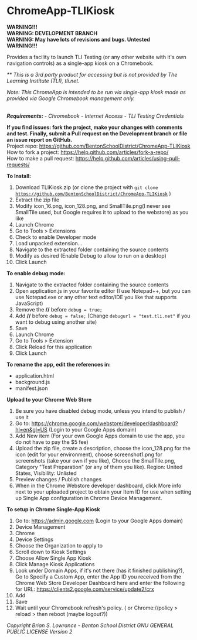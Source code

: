 ChromeApp-TLIKiosk
==================
<B>WARNING!!!</B>  
<B>WARNING:  DEVELOPMENT BRANCH </B>  
<B>WARNING:  May have lots of revisions and bugs. Untested </B>  
<B>WARNING!!!</B>  

Provides a facility to launch TLI Testing (or any other website with it's own navigation controls) as a single-app kiosk on a Chromebook.  
  
<I>** This is a 3rd party product for accessing but is not provided by The Learning Institute (TLI), tli.net.</B>  
  
Note: This ChromeApp is intended to be run via single-app kiosk mode as provided via Google Chromebook management only.<BR>  

<BR>
<b>Requirements: </b>
 - Chromebook
 - Internet Access
 - TLI Testing Credentials
  
<B></I>If you find issues: fork the project, make your changes with comments and test. Finally, submit a Pull request on the Development branch or file an issue report on GitHub.</I></B>  
 Project repo: https://github.com/BentonSchoolDistrict/ChromeApp-TLIKiosk  
 How to fork a project: https://help.github.com/articles/fork-a-repo/  
 How to make a pull request: https://help.github.com/articles/using-pull-requests/  
  
<B>To Install:</B>
   1. Download TLIKiosk.zip  (or clone the project with <code>git clone https://github.com/BentonSchoolDistrict/ChromeApp-TLIKiosk</code> )
   2. Extract the zip file
   3. Modify icon_16.png, icon_128.png, and SmallTile.png(I never see SmallTile used, but Google requires it to upload to the webstore) as you like
   3. Launch Chrome
   4. Go to Tools > Extensions
   5. Check to enable Developer mode
   6. Load unpacked extension...
   7. Navigate to the extracted folder containing the source contents
   8. Modify as desired  (Enable Debug to allow to run on a desktop)
   9. Click Launch
   
<B>To enable debug mode:</B>
   1. Navigate to the extracted folder containing the source contents
   2. Open application.js in your favorite editor (I use Notepad++, but you can use Notepad.exe or any other text editor/IDE you like that supports JavaScript)
   3. Remove the <B>//</B> before <code>debug = true;</code>
   4. Add <B>//</B> before <code>debug = false;</code> (Change <code>debugurl = "test.tli.net"</code> if you want to debug using another site)
   5. Save
   6. Launch Chrome
   7. Go to Tools > Extension
   8. Click Reload for this application
   9. Click Launch
   
<B>To rename the app, edit the references in:</B>
  - application.html
  - background.js
  - manifest.json
   
<B>Upload to your Chrome Web Store</B>
  1. Be sure you have disabled debug mode, unless you intend to publish / use it
  2. Go to: https://chrome.google.com/webstore/developer/dashboard?hl=en&gl=US  (Login to your Google Apps domain)
  3. Add New item  (For your own Google Apps domain to use the app, you do not have to pay the $5 fee)
  4. Upload the zip file, create a description, choose the icon_128.png for the icon (edit for your environment), choose screenshot1.png for screenshots (take your own if you like), Choose the SmallTile.png, Category "Test Preparation" (or any of them you like).  Region: United States, Visibility: Unlisted
  5. Preview changes / Publish changes
  6. When in the Chrome Webstore developer dashboard, click More info next to your uploaded project to obtain your Item ID for use when setting up Single App configuration in Chrome Device Management.

<B>To setup in Chrome Single-App Kiosk</B>
  1. Go to:  https://admin.google.com (Login to your Google Apps domain)
  2. Device Management
  3. Chrome
  4. Device Settings
  5. Choose the Organization to apply to
  6. Scroll down to Kiosk Settings
  7. Choose Allow Single App Kiosk
  8. Click Manage Kiosk Applications
  9. Look under Domain Apps, if it's not there (has it finished publishing?), Go to Specify a Custom App, enter the App ID you received from the Chrome Web Store Developer Dashboard here and enter the following for URL: https://clients2.google.com/service/update2/crx
  10. Add
  11. Save
  12. Wait until your Chromebook refresh's policy.  ( or   Chrome://policy  > reload > then reboot (maybe logout?))

 <i>
 Copyright Brian S. Lowrance - Benton School District
 GNU GENERAL PUBLIC LICENSE Version 2
 </i>
